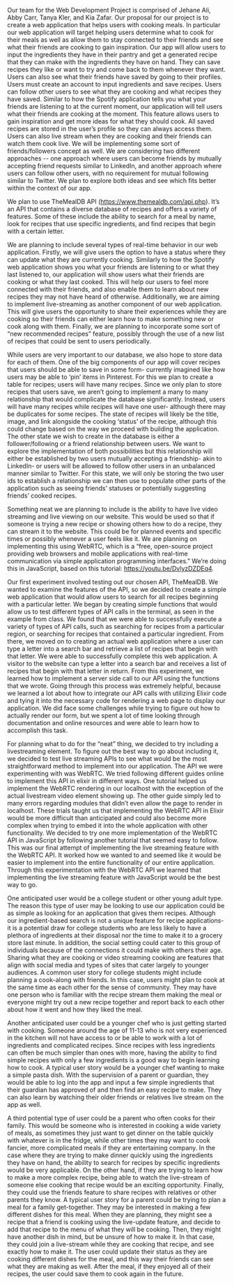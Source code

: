 Our team for the Web Development Project is comprised of Jehane Ali,
Abby Carr, Tanya Kler, and Kia Zafar. Our proposal for our project is
to create a web application that helps users with cooking meals. In
particular our web application will target helping users determine
what to cook for their meals as well as allow them to stay connected
to their friends and see what their friends are cooking to gain
inspiration. Our app will allow users to input the ingredients they
have in their pantry and get a generated recipe that they can make
with the ingredients they have on hand. They can save recipes they
like or want to try and come back to them whenever they want. Users
can also see what their friends have saved by going to their profiles.
Users must create an account to input ingredients and save recipes.
Users can follow other users to see what they are cooking and what
recipes they have saved. Similar to how the Spotify application tells
you what your friends are listening to at the current moment, our
application will tell users what their friends are cooking at the
moment. This feature allows users to gain inspiration and get more
ideas for what they should cook. All saved recipes are stored in the
user’s profile so they can always access them. Users can also live
stream when they are cooking and their friends can watch them cook
live. We will be implementing some sort of friends/followers concept
as well. We are considering two different approaches -- one approach
where users can become friends by mutually accepting friend requests
similar to LinkedIn, and another approach where users can follow other
users, with no requirement for mutual following similar to Twitter. We
plan to explore both ideas and see which fits better within the
context of our app. 

We plan to use TheMealDB API
(https://www.themealdb.com/api.php). It’s an API that contains a
diverse database of recipes and offers a variety of features. Some of
these include the ability to search for a meal by name, look for
recipes that use specific ingredients, and find recipes that begin
with a certain letter. 

We are planning to include several types of
real-time behavior in our web application. Firstly, we will give users
the option to have a status where they can update what they are
currently cooking. Similarly to how the Spotify web application shows
you what your friends are listening to or what they last listened to,
our application will show users what their friends are cooking or what
they last cooked. This will help our users to feel more connected with
their friends, and also enable them to learn about new recipes they
may not have heard of otherwise. Additionally, we are aiming to
implement live-streaming as another component of our web application.
This will give users the opportunity to share their experiences while
they are cooking so their friends can either learn how to make
something new or cook along with them. Finally, we are planning to
incorporate some sort of “new recommended recipes” feature, possibly
through the use of a new list of recipes that could be sent to users
periodically. 

While users are very important to our database, we also
hope to store data for each of them. One of the big components of our
app will cover recipes that users should be able to save in some form-
currently imagined like how users may be able to ‘pin’ items in
Pinterest. For this we plan to create a table for recipes; users will
have many recipes. Since we only plan to store recipes that users
save, we aren’t going to implement a many to many relationship that
would complicate the database significantly. Instead, users will have
many recipes while recipes will have one user- although there may be
duplicates for some recipes. The state of recipes will likely be the
title, image, and link alongside the cooking ‘status’ of the recipe,
although this could change based on the way we proceed with building
the application. The other state we wish to create in the database is
either a follower/following or a friend relationship between users. We
want to explore the implementation of both possibilities but this
relationship will either be established by two users mutually
accepting a friendship- akin to LinkedIn- or users will be allowed to
follow other users in an unbalanced manner similar to Twitter. For
this state, we will only be storing the two user ids to establish a
relationship we can then use to populate other parts of the
application such as seeing friends’ statuses or potentially suggesting
friends’ cooked recipes. 

Something neat we are planning to include is
the ability to have live video streaming and live viewing on our
website. This would be used so that if someone is trying a new recipe
or showing others how to do a recipe, they can stream it to the
website. This could be for planned events and specific times or
possibly whenever a user feels like it. We are planning on
implementing this using WebRTC, which is a “free, open-source project
providing web browsers and mobile applications with real-time
communication via simple application programming interfaces.” We’re
doing this in JavaScript, based on this tutorial:
https://youtu.be/DvlyzDZDEq4. 

Our first experiment involved testing
out our chosen API, TheMealDB. We wanted to examine the features of
the API, so we decided to create a simple web application that would
allow users to search for all recipes beginning with a particular
letter. We began by creating simple functions that would allow us to
test different types of API calls in the terminal, as seen in the
example from class. We found that we were able to successfully execute
a variety of types of API calls, such as searching for recipes from a
particular region, or searching for recipes that contained a
particular ingredient. From there, we moved on to creating an actual
web application where a user can type a letter into a search bar and
retrieve a list of recipes that begin with that letter. We were able
to successfully complete this web application. A visitor to the
website can type a letter into a search bar and receives a list of
recipes that begin with that letter in return. From this experiment,
we learned how to implement a server side call to our API using the
functions that we wrote. Going through this process was extremely
helpful, because we learned a lot about how to integrate our API calls
with utilizing Elixir code and tying it into the necessary code for
rendering a web page to display our application. We did face some
challenges while trying to figure out how to actually render our form,
but we spent a lot of time looking through documentation and online
resources and were able to learn how to accomplish this task.

For
planning what to do for the “neat” thing, we decided to try including
a livestreaming element. To figure out the best way to go about
including it, we decided to test live streaming APIs to see what would
be the most straightforward method to implement into our application.
The API we were experimenting with was WebRTC. We tried following
different guides online to implement this API in elixir in different
ways. One tutorial helped us implement the WebRTC rendering in our
localhost with the exception of the actual livestream video element
showing up. The other guide simply led to many errors regarding
modules that didn’t even allow the page to render in localhost. These
trials taught us that implementing the WebRTC API in Elixir would be
more difficult than anticipated and could also become more complex
when trying to embed it into the whole application with other
functionality. We decided to try one more implementation of the WebRTC
API in JavaScript by following another tutorial that seemed easy to
follow. This was our final attempt of implementing the live streaming
feature with the WebRTC API. It worked how we wanted to and seemed
like it would be easier to implement into the entire functionality of
our entire application. Through this experimentation with the WebRTC
API we learned that implementing the live streaming feature with
JavaScript would be the best way to go. 

One anticipated user would be
a college student or other young adult type. The reason this type of
user may be looking to use our application could be as simple as
looking for an application that gives them recipes. Although our
ingredient-based search is not a unique feature for recipe
applications- it is a potential draw for college students who are less
likely to have a plethora of ingredients at their disposal nor the
time to make it to a grocery store last minute. In addition, the
social setting could cater to this group of individuals because of the
connections it could make with others their age. Sharing what they are
cooking or video streaming cooking are features that align with social
media and types of sites that cater largely to younger audiences. A
common user story for college students might include planning a
cook-along with friends. In this case, users might plan to cook at the
same time as each other for the sense of community. They may have one
person who is familiar with the recipe stream them making the meal or
everyone might try out a new recipe together and report back to each
other about how it went and how they liked the meal. 

Another
anticipated user could be a younger chef who is just getting started
with cooking. Someone around the age of 11-13 who is not very
experienced in the kitchen will not have access to or be able to work
with a lot of ingredients and complicated recipes. Since recipes with
less ingredients can often be much simpler than ones with more, having
the ability to find simple recipes with only a few ingredients is a
good way to begin learning how to cook. A typical user story would be
a younger chef wanting to make a simple pasta dish. With the
supervision of a parent or guardian, they would be able to log into
the app and input a few simple ingredients that their guardian has
approved of and then find an easy recipe to make. They can also learn
by watching their older friends or relatives live stream on the app as
well. 

A third potential type of user could be a parent who often cooks
for their family. This would be someone who is interested in cooking a
wide variety of meals, as sometimes they just want to get dinner on
the table quickly with whatever is in the fridge, while other times
they may want to cook fancier, more complicated meals if they are
entertaining company. In the case where they are trying to make dinner
quickly using the ingredients they have on hand, the ability to search
for recipes by specific ingredients would be very applicable. On the
other hand, if they are trying to learn how to make a more complex
recipe, being able to watch the live-stream of someone else cooking
that recipe would be an exciting opportunity. Finally, they could use
the friends feature to share recipes with relatives or other parents
they know. A typical user story for a parent could be trying to plan a
meal for a family get-together. They may be interested in making a few
different dishes for this meal. When they are planning, they might see
a recipe that a friend is cooking using the live-update feature, and
decide to add that recipe to the menu of what they will be cooking.
Then, they might have another dish in mind, but be unsure of how to
make it. In that case, they could join a live-stream while they are
cooking that recipe, and see exactly how to make it. The user could
update their status as they are cooking different dishes for the meal,
and this way their friends can see what they are making as well. After
the meal, if they enjoyed all of their recipes, the user could save
them to cook again in the future.
